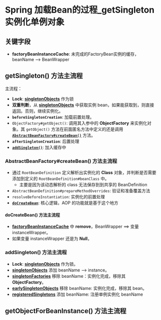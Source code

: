 # Spring 加载Bean的过程_getSingleton 实例化单例对象



## 关键字段

- <span id="factoryBeanInstanceCache_desc">**factoryBeanInstanceCache**</span>: 未完成的FactoryBean实例的缓存，beanName --> BeanWrapper



## <span id="method_getSingleton_main_process">getSingleton() 方法主流程</span>

主流程：<br/>

- **Lock**: [**singletonObjects**](Spring加载Bean的过程.html#singletonObjects_desc) 作为锁
- **双重判断**，从 [**singletonObjects**](Spring加载Bean的过程.html#singletonObjects_desc) 中获取实例 bean，如果能获取到，则直接返回。否则，继续实例化。
- **`beforeSingletonCreation`**: 加载前置处理。
- `ObjectFactory#getObject()`: 调用其入参中的 **ObjectFactory** 来实例化对象。其 `getObject()` 方法在前面匿名方法中定义的还是调用 [**`AbstractBeanFactory#createBean()`**](#method_createBean_main_process) 方法。 
- **`afterSingletonCreation`**: 后置处理
- [**`addSingleton()`**](#method_addSingleton_main_process): 加入缓存中



### <span id="method_createBean_main_process">AbstractBeanFactory#createBean() 方法主流程</span>

- 通过 `RootBeanDefinition` 定义解析出实例化的 **Class** 对象，并判断是否需要添加到定义的 `RootBeanDefinition#beanClass` 中。
  - 主要是因为该动态解析的 class 无法保存到到共享的 BeanDefinition
- `AbstractBeanDefinition#prepareMethodOverrides`: 验证和准备覆盖方法
- `resolveBeforeInstantiation`: 实例化的前置处理
- [**`doCreateBean`**](#method_doCreateBean_main_process): 核心逻辑，AOP 的功能就是基于这个地方



#### <span id="method_doCreateBean_main_process">doCreateBean() 方法主流程</span>

- [**factoryBeanInstanceCache**](#factoryBeanInstanceCache_desc) 中 **remove**，BeanWrapper ==> 变量 instanceWrapper。
- 如果变量 instanceWrapper 还是为 **Null**，



### <span id="method_addSingleton_main_process">addSingleton() 方法主流程</span>

- **Lock**: [**singletonObjects**](#singletonObjects_desc) 作为锁。
- [**singletonObjects**](#singletonObjects_desc) 添加 beanName ——> instance。
- [**singletonFactories**](#singletonFactories_desc) 移除 beanName：实例化完成，移除其 **ObjectFactory**。
- [**earlySingletonObjects**](#earlySingletonObjects_desc) 移除 beanName: 实例化完成，移除其 bean。
- [**registeredSingletons**](#registeredSingletons_desc) 添加 beanName: 注册单例实例化 beanName



## <span id="method_getObjectForBeanInstance_main_process">getObjectForBeanInstance() 方法主流程</span>